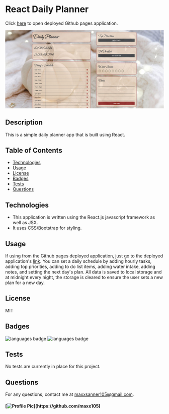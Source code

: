 # React Daily Planner

Click [here](https://maxx105.github.io/react_day_planner/) to open deployed Github pages application.

![deployed application](planner/public/img/deployed_app.JPG)

## Description 
This is a simple daily planner app that is built using React. 

## Table of Contents 
* [Technologies](#Technologies)
* [Usage](#Usage)
* [License](#License)
* [Badges](#Badges)
* [Tests](#Tests)
* [Questions](#Questions)

## Technologies 
* This application is written using the React.js javascript framework as well as JSX.
* It uses CSS/Bootstrap for styling.

## Usage 
If using from the Github pages deployed application, just go to the deployed application's [link](https://maxx105.github.io/react_day_planner/). You can set a daily schedule by adding hourly tasks, adding top priorities, adding to do list items, adding water intake, adding notes, and setting the next day's plan. All data is saved to local storage and at midnight every night, the storage is cleared to ensure the user sets a new plan for a new day.

## License 
 MIT

## Badges 
 ![languages badge](https://img.shields.io/github/languages/count/maxx105/react_day_planner)
 ![languages badge](https://img.shields.io/github/languages/top/maxx105/react_day_planner)

## Tests 
 No tests are currently in place for this project.

## Questions 
 For any questions, contact me at [maxxsanner105@gmail.com](mailto:maxxsanner105@gmail.com).
#### [![Profile Pic](https://avatars.githubusercontent.com/u/63183869?)](https://github.com/maxx105)